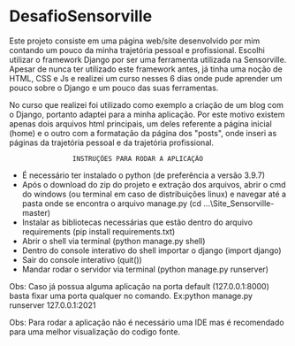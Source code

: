 ﻿# DesafioSensorville
 
 Este projeto consiste em uma página web/site desenvolvido por mim contando um pouco da minha trajetória pessoal e profissional.
 Escolhi utilizar o framework Django por ser uma ferramenta utilizada na Sensorville. Apesar de nunca ter utilizado este framework antes, já tinha uma noção de HTML, CSS e Js e realizei um curso nesses 6 dias onde pude aprender um pouco sobre o Django e um pouco das suas ferramentas. 
 
No curso que realizei foi utilizado como exemplo a criação de um blog com o Django, portanto adaptei para a minha aplicação. Por este motivo existem apenas dois arquivos html principais, um deles referente a página inicial (home) e o outro com a formatação da página dos "posts", onde inseri as páginas da trajetória pessoal e da trajetória profissional.

                    INSTRUÇÕES PARA RODAR A APLICAÇÃO

- É necessário ter instalado o python (de preferência a versão 3.9.7)
- Após o download do zip do projeto e extração dos arquivos, abrir o cmd do windows (ou terminal em caso de distribuições linux) e navegar até a pasta onde se encontra o arquivo manage.py (cd ...\Site_Sensorville-master)
- Instalar as bibliotecas necessárias que estão dentro do arquivo requirements (pip install requirements.txt)
- Abrir o shell via terminal (python manage.py shell)
- Dentro do console interativo do shell importar o django (import django)
- Sair do console interativo (quit())
- Mandar rodar o servidor via terminal (python manage.py runserver)

Obs: Caso já possua alguma aplicação na porta default (127.0.0.1:8000) basta fixar uma porta qualquer no comando. Ex:python manage.py runserver 127.0.0.1:2021

Obs: Para rodar a aplicação não é necessário uma IDE mas é recomendado para uma melhor visualização do codigo fonte.
